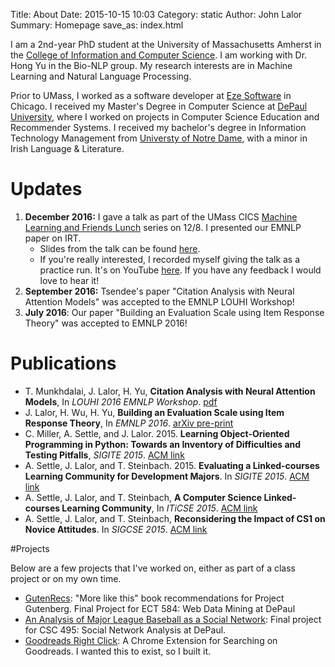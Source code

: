 Title: About
Date: 2015-10-15 10:03
Category: static
Author: John Lalor
Summary: Homepage
save_as: index.html

I am a 2nd-year PhD student at the University of Massachusetts Amherst in the [College of Information and Computer Science][1]. I am working with Dr. Hong Yu in the Bio-NLP group. My research interests are in Machine Learning and Natural Language Processing.

Prior to UMass, I worked as a software developer at [Eze Software][2] in Chicago. I received my Master's Degree in Computer Science at [DePaul University][3], where I worked on projects in Computer Science Education and Recommender Systems. I received my bachelor's degree in Information Technology Management from [Universty of Notre Dame][9], with a minor in Irish Language & Literature.

# Updates

1. **December 2016:** I gave a talk as part of the UMass CICS [Machine Learning and Friends Lunch][14] series on 12/8. I presented our EMNLP paper on IRT.
    * Slides from the talk can be found [here][15].
    * If you're really interested, I recorded myself giving the talk as a practice run. It's on YouTube [here][16]. If you have any feedback I would love to hear it!
2. **September 2016:** Tsendee's paper "Citation Analysis with Neural Attention Models" was accepted to the EMNLP LOUHI Workshop!
3. **July 2016**: Our paper "Building an Evaluation Scale using Item Response Theory" was accepted to EMNLP 2016!

# Publications

- T. Munkhdalai, J. Lalor, H. Yu, **Citation Analysis with Neural Attention Models**, In *LOUHI 2016 EMNLP Workshop*. [pdf][13]
- J. Lalor, H. Wu, H. Yu, **Building an Evaluation Scale using Item Response Theory**, In *EMNLP 2016*. [arXiv pre-print][4]
- C. Miller, A. Settle, and J. Lalor. 2015. **Learning Object-Oriented Programming in Python: Towards an Inventory of Difficulties and Testing Pitfalls**, *SIGITE 2015*. [ACM link][5]
- A. Settle, J. Lalor, and T. Steinbach. 2015. **Evaluating a Linked-courses Learning Community for Development Majors**. In *SIGITE 2015*. [ACM link][6]
- A. Settle, J. Lalor, and T. Steinbach, **A Computer Science Linked-courses Learning Community**, In *ITiCSE 2015*. [ACM link][7]
- A. Settle, J. Lalor, and T. Steinbach, **Reconsidering the Impact of CS1 on Novice Attitudes**. In *SIGCSE 2015*. [ACM link][8]

#Projects

Below are a few projects that I've worked on, either as part of a class project or on my own time.

- [GutenRecs][10]: "More like this" book recommendations for Project Gutenberg. Final Project for ECT 584: Web Data Mining at DePaul
- [An Analysis of Major League Baseball as a Social Network][11]: Final project for CSC 495: Social Network Analysis at DePaul.
- [Goodreads Right Click][12]: A Chrome Extension for Searching on Goodreads. I wanted this to exist, so I built it.


[1]:https://cics.umass.edu/
[2]:http://www.ezesoft.com/
[3]:http://www.cdm.depaul.edu/Pages/default.aspx
[4]:https://arxiv.org/abs/1605.08889v2
[5]:http://dl.acm.org/citation.cfm?id=2808017
[6]:http://dl.acm.org/citation.cfm?id=2808031
[7]:http://dl.acm.org/citation.cfm?id=2729094.2742621
[8]:http://dl.acm.org/citation.cfm?id=2677235
[9]:https://www.nd.edu
[10]:http://gutenrecs.herokuapp.com/gutenrecs
[11]:http://jplalor.github.io/pdfs/networks_MLB.pdf
[12]:https://chrome.google.com/webstore/detail/goodreads-right-click/fbicpmopjallgdpklipffmihodimmcbe?utm_source=chrome-ntp-icon
[13]:http://www.aclweb.org/anthology/W/W16/W16-6109.pdf
[14]:https://people.cs.umass.edu/~mlfriend/pmwiki/pmwiki.php?n=Main.BuildingEvaluationScalesForNLPUsingItemResponseTheory
[15]:http://jplalor.github.io/pdfs/mlfl_irt.pdf
[16]:https://www.youtube.com/watch?v=iR_yMnUOhig
